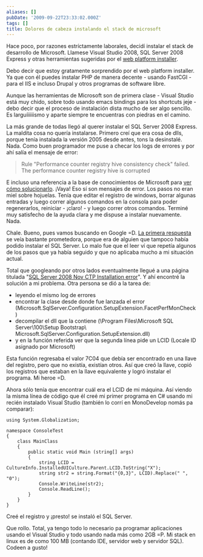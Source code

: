 ```yaml
---
aliases: []
pubDate: '2009-09-22T23:33:02.000Z'
tags: []
title: Dolores de cabeza instalando el stack de microsoft
---
```


Hace poco, por razones estríctamente laborales, decidí instalar el stack de desarrollo de Microsoft. Llamese Visual Studio 2008, SQL Server 2008 Express y otras herramientas sugeridas por el [web platform installer](http://microsoft.com/web).

Debo decir que estoy gratamente sorprendido por el web platform installer. Ya que con él puedes instalar PHP de manera decente - usando FastCGI - para el IIS e incluso Drupal y otros programas de software libre.

Aunque las herramientas de Microsoft son de primera clase - Visual Studio está muy chido, sobre todo usando emacs bindings para los shortcuts jeje - debo decir que el proceso de instalación dista mucho de ser algo sencillo. Es larguíiiiiismo y aparte siempre te encuentras con piedras en el camino.

La más grande de todas llegó al querer instalar el SQL Server 2008 Express. La maldita cosa no quería instalarse. Primero creí que era cosa de dlls, porque tenía instalada la versión 2005 desde antes, tons la desinstalé. Nada. Como buen programador me puse a checar los logs de errores y por ahí salía el mensaje de error:

>  Rule "Performance counter registry hive consistency check" failed. The performance counter registry hive is corrupted

E incluso una referencia a la base de conocimientos de Microsoft para [ver cómo solucionarlo](http://support.microsoft.com/kb/300956). ¡Vaya! Eso sí son mensajes de error. Los pasos no eran miel sobre hojuelas. Tenía que editar el registro de windows, borrar algunas entradas y luego correr algunos comandos en la consola para poder regenerarlos, reiniciar - ¡claro! - y luego correr otros comandos. Terminé muy satisfecho de la ayuda clara y me dispuse a instalar nuevamente. Nada.

Chale. Bueno, pues vamos buscando en Google =D. [La primera respuesta](http://www.ferventcoder.com/archive/2008/08/10/possible-performance-counter-corruption-or-performance-counters-are-just-disabled.aspx) se veía bastante prometedora, porque era de alguien que tampoco había podido instalar el SQL Server. Lo malo fue que el leer ví que repetía algunos de los pasos que ya había seguido y que no aplicaba mucho a mi situación actual.

Total que googleando por otros lados eventualmente llegué a una página titulada "[SQL Server 2008 Nov CTP Installation error](https://connect.microsoft.com/SQLServer/feedback/ViewFeedback.aspx?FeedbackID=311246)". Y ahí encontré la solución a mi problema. Otra persona se dió a la tarea de:

- leyendo el mismo log de errores
- encontrar la clase desde donde fue lanzada el error (Microsoft.SqlServer.Configuration.SetupExtension.FacetPerfMonCheck)
- decompilar el dll que la contiene (\Program Files\Microsoft SQL Server\100\Setup Bootstrap\ Microsoft.SqlServer.Configuration.SetupExtension.dll)
- y en la función referida ver que la segunda línea pide un LCID (Locale ID asignado por Microsoft)

Esta función regresaba el valor 7C04 que debía ser encontrado en una llave del registro, pero que no existía, existían otros. Así que creó la llave, copió los registros que estaban en la llave equivalente y logró instalar el programa. Mi heroe =D.

Ahora sólo tenía que encontrar cuál era el LCID de mi máquina. Así viendo la misma línea de código que él creé mi primer programa en C# usando mi recién instalado Visual Studio (también lo corrí en MonoDevelop nomás pa comparar):

    using System.Globalization;
 
    namespace ConsoleTest
    {
        class MainClass
        {
            public static void Main (string[] args)
            {
                string LCID = CultureInfo.InstalledUICulture.Parent.LCID.ToString("X");
                string str2 = string.Format("{0,3}", LCID).Replace(" ", "0");
                Console.WriteLine(str2);
                Console.ReadLine();
            }
        }
    }

Creé el registro y ¡presto! se instaló el SQL Server.

Que rollo. Total, ya tengo todo lo necesario pa programar aplicaciones usando el Visual Studio y todo usando nada más como 2GB =P. Mi stack en linux es de como 100 MB (contando IDE, servidor web y servidor SQL). Codeen a gusto!
